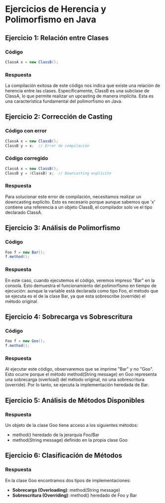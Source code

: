 # Ejercicios de Herencia y Polimorfismo en Java

## Ejercicio 1: Relación entre Clases
### Código
```java
ClassA x = new ClassB();
```

### Respuesta
La compilación exitosa de este código nos indica que existe una relación de herencia entre las clases. Específicamente, ClassB es una subclase de ClassA, lo que permite realizar un upcasting de manera implícita. Esta es una característica fundamental del polimorfismo en Java.

## Ejercicio 2: Corrección de Casting
### Código con error
```java
ClassA x = new ClassB();
ClassB y = x;  // Error de compilación
```

### Código corregido
```java
ClassA x = new ClassB();
ClassB y = (ClassB) x;  // Downcasting explícito
```

### Respuesta
Para solucionar este error de compilación, necesitamos realizar un downcasting explícito. Esto es necesario porque aunque sabemos que 'x' contiene una referencia a un objeto ClassB, el compilador solo ve el tipo declarado ClassA.

## Ejercicio 3: Análisis de Polimorfismo
### Código
```java
Foo f = new Bar();
f.method();
```

### Respuesta
En este caso, cuando ejecutemos el código, veremos impreso "Bar" en la consola. Esto demuestra el funcionamiento del polimorfismo en tiempo de ejecución: aunque la variable está declarada como tipo Foo, el método que se ejecuta es el de la clase Bar, ya que esta sobrescribe (override) el método original.

## Ejercicio 4: Sobrecarga vs Sobrescritura
### Código
```java
Foo f = new Goo();
f.method();
```

### Respuesta
Al ejecutar este código, observaremos que se imprime "Bar" y no "Goo". Esto ocurre porque el método method(String message) en Goo representa una sobrecarga (overload) del método original, no una sobrescritura (override). Por lo tanto, se ejecuta la implementación heredada de Bar.

## Ejercicio 5: Análisis de Métodos Disponibles
### Respuesta
Un objeto de la clase Goo tiene acceso a los siguientes métodos:
- method() heredado de la jerarquía Foo/Bar
- method(String message) definido en la propia clase Goo

## Ejercicio 6: Clasificación de Métodos
### Respuesta
En la clase Goo encontramos dos tipos de implementaciones:
- **Sobrecarga (Overloading)**: method(String message)
- **Sobrescritura (Overriding)**: method() heredado de Foo y Bar